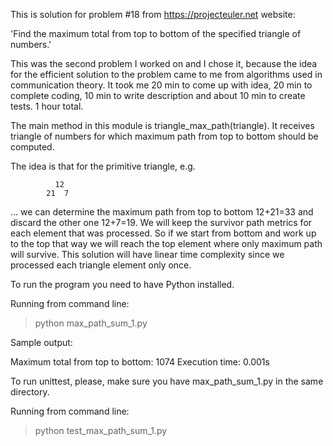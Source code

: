 This is solution for problem #18 from https://projecteuler.net website:

'Find the maximum total from top to bottom of the specified triangle of numbers.'

This was the second problem I worked on and I chose it, because the idea for the efficient solution to the problem came
to me from algorithms used in communication theory. It took me 20 min to come up with idea, 20 min to complete coding,
10 min to write description and about 10 min to create tests.
1 hour total.

The main method in this module is triangle_max_path(triangle). It receives triangle of numbers for which maximum path
from top to bottom should be computed.

The idea is that for the primitive triangle, e.g.

              12
            21  7

... we can determine the maximum path from top to bottom 12+21=33 and discard the other one 12+7=19. We will keep the
survivor path metrics for each element that was processed. So if we start from bottom and work up to the top that way we
will reach the top element where only maximum path will survive. This solution will have linear time complexity since
we processed each triangle element only once.

To run the program you need to have Python installed.

Running from command line:

   > python max_path_sum_1.py

Sample output:

Maximum total from top to bottom: 1074
Execution time: 0.001s

To run unittest, please, make sure you have max_path_sum_1.py in the same directory.


Running from command line:

   > python test_max_path_sum_1.py
